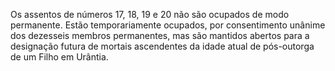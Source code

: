﻿Os assentos de números 17, 18, 19 e 20 não são ocupados de modo permanente. Estão temporariamente ocupados, por consentimento unânime dos dezesseis membros permanentes, mas são mantidos abertos para a designação futura de mortais ascendentes da idade atual de pós-outorga de um Filho em Urântia.